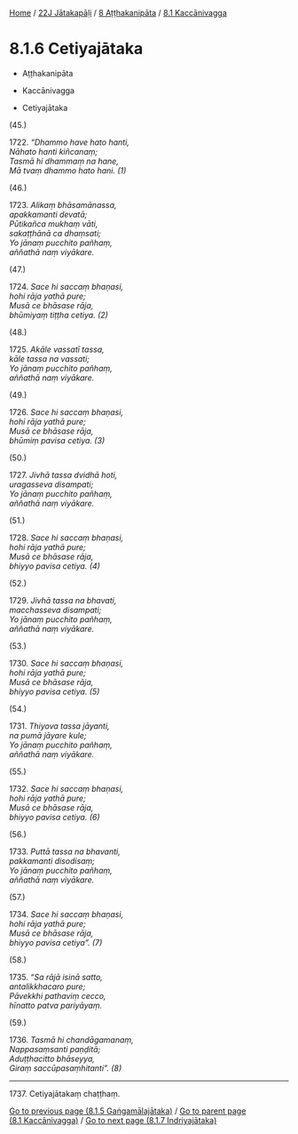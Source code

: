 
[Home](/) / [22J Jātakapāḷi](../...md) / [8 Aṭṭhakanipāta](...md) / [8.1 Kaccānivagga](../22J/8/8.1.md)

# 8.1.6 Cetiyajātaka

* Aṭṭhakanipāta

* Kaccānivagga

* Cetiyajātaka

(45.)

1722\. _“Dhammo have hato hanti,_  
_Nāhato hanti kiñcanaṃ;_  
_Tasmā hi dhammaṃ na hane,_  
_Mā tvaṃ dhammo hato hani. (1)_  


(46.)

1723\. _Alikaṃ bhāsamānassa,_  
_apakkamanti devatā;_  
_Pūtikañca mukhaṃ vāti,_  
_sakaṭṭhānā ca dhaṃsati;_  
_Yo jānaṃ pucchito pañhaṃ,_  
_aññathā naṃ viyākare._  


(47.)

1724\. _Sace hi saccaṃ bhaṇasi,_  
_hohi rāja yathā pure;_  
_Musā ce bhāsase rāja,_  
_bhūmiyaṃ tiṭṭha cetiya. (2)_  


(48.)

1725\. _Akāle vassatī tassa,_  
_kāle tassa na vassati;_  
_Yo jānaṃ pucchito pañhaṃ,_  
_aññathā naṃ viyākare._  


(49.)

1726\. _Sace hi saccaṃ bhaṇasi,_  
_hohi rāja yathā pure;_  
_Musā ce bhāsase rāja,_  
_bhūmiṃ pavisa cetiya. (3)_  


(50.)

1727\. _Jivhā tassa dvidhā hoti,_  
_uragasseva disampati;_  
_Yo jānaṃ pucchito pañhaṃ,_  
_aññathā naṃ viyākare._  


(51.)

1728\. _Sace hi saccaṃ bhaṇasi,_  
_hohi rāja yathā pure;_  
_Musā ce bhāsase rāja,_  
_bhiyyo pavisa cetiya. (4)_  


(52.)

1729\. _Jivhā tassa na bhavati,_  
_macchasseva disampati;_  
_Yo jānaṃ pucchito pañhaṃ,_  
_aññathā naṃ viyākare._  


(53.)

1730\. _Sace hi saccaṃ bhaṇasi,_  
_hohi rāja yathā pure;_  
_Musā ce bhāsase rāja,_  
_bhiyyo pavisa cetiya. (5)_  


(54.)

1731\. _Thiyova tassa jāyanti,_  
_na pumā jāyare kule;_  
_Yo jānaṃ pucchito pañhaṃ,_  
_aññathā naṃ viyākare._  


(55.)

1732\. _Sace hi saccaṃ bhaṇasi,_  
_hohi rāja yathā pure;_  
_Musā ce bhāsase rāja,_  
_bhiyyo pavisa cetiya. (6)_  


(56.)

1733\. _Puttā tassa na bhavanti,_  
_pakkamanti disodisaṃ;_  
_Yo jānaṃ pucchito pañhaṃ,_  
_aññathā naṃ viyākare._  


(57.)

1734\. _Sace hi saccaṃ bhaṇasi,_  
_hohi rāja yathā pure;_  
_Musā ce bhāsase rāja,_  
_bhiyyo pavisa cetiya”. (7)_  


(58.)

1735\. _“Sa rājā isinā satto,_  
_antalikkhacaro pure;_  
_Pāvekkhi pathaviṃ cecco,_  
_hīnatto patva pariyāyaṃ._  


(59.)

1736\. _Tasmā hi chandāgamanaṃ,_  
_Nappasaṃsanti paṇḍitā;_  
_Aduṭṭhacitto bhāseyya,_  
_Giraṃ saccūpasaṃhitanti”. (8)_  


---

1737\. Cetiyajātakaṃ chaṭṭhaṃ.



[Go to previous page (8.1.5 Gaṅgamālajātaka)](8.1.5.md) / [Go to parent page (8.1 Kaccānivagga)](../22J/8/8.1.md) / [Go to next page (8.1.7 Indriyajātaka)](8.1.7.md)


